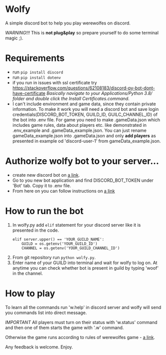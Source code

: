 # Wolfy
A simple discord bot to help you play werewolfes on discord.

*WARNING!!!* This is **not plug&play** so prepare yourself to do some terminal magic ;). 

# Requirements
- run `pip install discord`
- run `pip install dotenv`
- if you run in issues with ssl certificate try https://stackoverflow.com/questions/62108183/discord-py-bot-dont-have-certificate
    *Basically navigate to your Applications/Python 3.8/ folder and double click the Install Certificates.command.*
- I can't include environment and game data, since they contain private information. To make it work you will need a discord bot and save login credentials(DISCORD_BOT_TOKEN, GUILD_ID, GUILC_CHANNEL_ID) of the bot into .env file. For game you need to make .gameData.json which includes game rules, data about players etc. like demonstrated in .env_example and .gameData_example.json. You can just rename gameData_example.json into .gameData.json and only **add players** as presented in example od 'discord-user-1' from gameData_example.json.

# Authorize wolfy bot to your server...
- create new discord bot on [a link](https://discord.com/login?redirect_to=%2Fdevelopers).
- Go to you new bot application and find DISCORD_BOT_TOKEN under 'Bot' tab. Copy it to .env file.
- From here on you can follow instructions on [a link](https://discordjs.guide/preparations/adding-your-bot-to-servers.html#creating-and-using-your-own-invite-link)

# How to run the bot
1. In wolfy.py add `elif` statement for your discord server like it is presented in the code.
    ```
    elif server.upper() == 'YOUR_GUILD_NAME':
        GUILD = os.getenv('YOUR_GUILD_ID')
        CHANNEL = os.getenv('YOUR_GUILD_CHANNEL_ID')
    ```
2. From git repository run `python wolfy.py`.
3. Enter name of your GUILD into terminal and wait for wolfy to log on. At anytime you can check whether bot is present in guild by typing 'woof' in the channel.

# How to play
To learn all the commands run 'w.help' in discord server and wolfy will send you commands list into direct message. 

*IMPORTANT* All players must turn on their status with 'w.status' command and then one of them starts the game with '.w' command.

Otherwise the game runs according to rules of werewolfes game - [a link](https://www.youtube.com/watch?v=XsP6LvZQpLk). 

Any feedback is welcome. Enjoy.